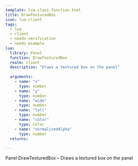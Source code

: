 ```yaml
---
template: lua-class-function.html
title: DrawTexturedBox
icon: lua-client
tags:
  - lua
  - client
  - needs-verification
  - needs-example
lua:
  library: Panel
  function: DrawTexturedBox
  realm: client
  description: "Draws a textured box on the panel"
  
  arguments:
    - name: "x"
      type: number
    - name: "y"
      type: number
    - name: "wide"
      type: number
    - name: "tall"
      type: number
    - name: "color"
      type: Color
    - name: "normalizedAlpha"
      type: number
  returns:
    
---
```


<div class="lua__search__keywords">
Panel:DrawTexturedBox &#x2013; Draws a textured box on the panel
</div>
